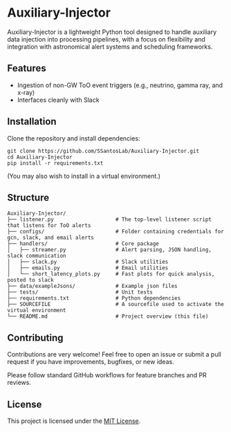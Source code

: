 # Auxiliary-Injector

Auxiliary-Injector is a lightweight Python tool designed to handle auxiliary data injection into processing pipelines, with a focus on flexibility and integration with astronomical alert systems and scheduling frameworks.

## Features

 - Ingestion of non-GW ToO event triggers (e.g., neutrino, gamma ray, and x-ray)
 - Interfaces cleanly with Slack 

## Installation

Clone the repository and install dependencies:

```
git clone https://github.com/SSantosLab/Auxiliary-Injector.git
cd Auxiliary-Injector
pip install -r requirements.txt
```

(You may also wish to install in a virtual environment.)

## Structure
```
Auxiliary-Injector/
├── listener.py                    # The top-level listener script that listens for ToO alerts
├── configs/                       # Folder containing credentials for gcn, slack, and email alerts
├── handlers/                      # Core package
│   ├── streamer.py                # Alert parsing, JSON handling, slack communication
│   ├── slack.py                   # Slack utilities
│   ├── emails.py                  # Email utilities
│   └── short_latency_plots.py     # Fast plots for quick analysis, posted to slack
├── data/exampleJsons/             # Example json files
├── tests/                         # Unit tests
├── requirements.txt               # Python dependencies
├── SOURCEFILE                     # A sourcefile used to activate the virtual environment
└── README.md                      # Project overview (this file)
```

## Contributing

Contributions are very welcome! Feel free to open an issue or submit a pull request if you have improvements, bugfixes, or new ideas.

Please follow standard GitHub workflows for feature branches and PR reviews.

## License

This project is licensed under the [MIT License](https://opensource.org/license/mit).

